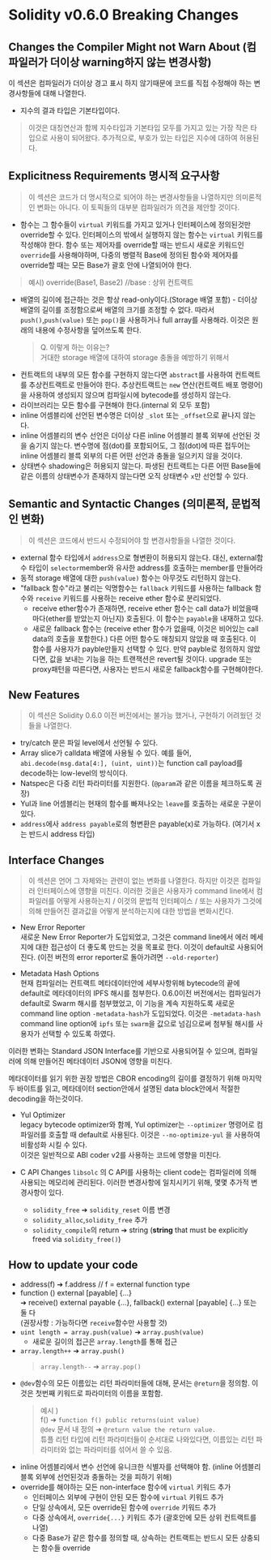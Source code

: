 # Solidity v0.6.0 Breaking Changes

## Changes the Compiler Might not Warn About (컴파일러가 더이상 warning하지 않는 변경사항)
이 섹션은 컴파일러가 더이상 경고 표시 하지 않기때문에 코드를 직접 수정해야 하는 변경사항들에 대해 나열한다.
- 지수의 결과 타입은 기본타입이다. 
> 이것은 대칭연산과 함께 지수타입과 기본타입 모두를 가지고 있는 가장 작은 타입으로 사용이 되어왔다. 추가적으로, 부호가 있는 타입은 지수에 대하여 허용된다.   

## Explicitness Requirements 명시적 요구사항
> 이 섹션은 코드가 더 명시적으로 되어야 하는 변경사항들을 나열하지만 의미론적인 변화는 아니다. 이 토픽들의 대부분 컴파일러가 의견을 제안할 것이다.   

- 함수는 그 함수들이 `virtual` 키워드를 가지고 있거나 인터페이스에 정의된것만 override할 수 있다. 인터페이스의 밖에서 실행하지 않는 함수는 `virtual` 키워드를 작성해야 한다. 함수 또는 제어자를 override할 때는 반드시 새로운 키워드인 `override`를 사용해야하며, 다중의 병렬적 Base에 정의된 함수와 제어자를 override할 때는 모든 Base가 괄호 안에 나열되어야 한다.
> 예시) override(Base1, Base2) //base : 상위 컨트랙트

- 배열의 길이에 접근하는 것은 항상 read-only이다.(Storage 배열 포함) - 더이상 배열의 길이를 조정함으로써 배열의 크기를 조정할 수 없다. 따라서 `push()`,`push(value)` 또는 `pop()`을 사용하거나 full array를 사용해라. 이것은 원래의 내용에 수정사항을 덮어쓰도록 한다.
    > Q. 이렇게 하는 이유는?   
    거대한 storage 배열에 대하여 storage 충돌을 예방하기 위해서
- 컨트랙트의 내부의 모든 함수를 구현하지 않는다면 `abstract`를 사용하여 컨트랙트를 추상컨트랙트로 만들어야 한다. 추상컨트랙트는 `new` 연산(컨트랙트 배포 명령어)을 사용하여 생성되지 않으며 컴파일시에 bytecode를 생성하지 않는다.
- 라이브러리는 모든 함수를 구현해야 한다.(internal 외 모두 포함)
- inline 어셈블리에 선언된 변수명은 더이상 `_slot` 또는 `_offset`으로 끝나지 않는다.
- inline 어셈블리의 변수 선언은 더이상 다른 inline 어셈블리 블록 외부에 선언된 것을 숨기지 않는다. 변수명에 점(dot)를 포함되어도, 그 점(dot)에 따른 접두어는 inline 어셈블리 블륵 외부의 다른 어떤 선언과 충돌을 일으키지 않을 것이다.
- 상태변수 shadowing은 허용되지 않는다. 파생된 컨트랙트는 다른 어떤 Base들에 같은 이름의 상태변수가 존재하지 않는다면 오직 상태변수 `x`만 선언할 수 있다.

## Semantic and Syntactic Changes (의미론적, 문법적인 변화)
> 이 섹션은 코드에서 반드시 수정되어야 할 변경사항들을 나열한 것이다. 
- external 함수 타입에서 `address`으로 형변환이 허용되지 않는다. 대신, external함수 타입이 `selector`member와 유사한 address를 호출하는 member를 만들어라
- 동적 storage 배열에 대한 `push(value)` 함수는 아무것도 리턴하지 않는다.
- "fallback 함수"라고 불리는 익명함수는 `fallback` 키워드를 사용하는 fallback 함수와 `receive` 키워드를 사용하는 receive ether 함수로 분리되었다.
    - receive ether함수가 존재하면, receive ether 함수는 call data가 비었을때마다(ether를 받았는지 아닌지) 호출된다. 이 함수는 `payable`을 내재하고 있다.
    - 새로운 fallback 함수는 (receive ether 함수가 없을때, 이것은 비어있는 call data의 호출을 포함한다.) 다른 어떤 함수도 매칭되지 않았을 때 호출된다. 이 함수를 사용자가 payble만들지 선택할 수 있다. 만약 payble로 정의하지 않았다면, 값을 보내는 기능을 하는 트랜잭션은 revert될 것이다. upgrade 또는 proxy패턴을 따른다면, 사용자는 반드시 새로운 fallback함수를 구현해야한다. 

## New Features
> 이 섹션은 Solidity 0.6.0 이전 버전에서는 불가능 했거나, 구현하기 어려웠던 것들을 나열한다.
- try/catch 문은 파일 level에서 선언될 수 있다.
- Array slice가 calldata 배열에 사용될 수 있다. 예를 들어, `abi.decode(msg.data[4:], (uint, uint))`는 function call payload를 decode하는 low-level의 방식이다.
- Natspec은 다중 리턴 파라미터를 지원한다. (`@param`과 같은 이름을 체크하도록 권장)
- Yul과 line 어셈블리는 현재의 함수를 빠져나오는 `leave`를 호출하는 새로운 구문이 있다.
- `address`에사 `address payable`로의 형변환은 payable(x)로 가능하다. (여기서 x는 반드시 address 타입)

## Interface Changes
> 이 섹션은 언어 그 자체와는 관련이 없는 변화를 나열한다. 하지만 이것은 컴파일러 인터페이스에 영향을 미친다. 이러한 것을은 사용자가 command line에서 컴파일러를 어떻게 사용하는지 / 이것의 문법적 인터페이스 / 또는 사용자가 그것에 의해 만들어진 결과값을 어떻게 분석하는지에 대한 방법을 변화시킨다.

- New Error Reporter   
새로운 New Error Reporter가 도입되었고, 그것은 command line에서 에러 메세지에 대한 접근성이 더 좋도록 만드는 것을 목표로 한다. 이것이 default로 사용되어진다. (이전 버전의 error reporter로 돌아가려면 `--old-reporter`)

- Metadata Hash Options   
현재 컴파일러는 컨트랙트 메타데이터안에 세부사항위해 bytecode의 끝에 default로 메타데이터의 IPFS 해시를 첨부한다. 0.6.0이전 버전에서는 컴파일러가 default로 Swarm 해시를 첨부했었고, 이 기능을 계속 지원하도록 새로운 command line option `-metadata-hash`가 도입되었다. 이것은 `-metadata-hash` command line option에 `ipfs` 또는 `swarm`을 값으로 넘김으로써 첨부될 해시를 사용자가 선택할 수 있도록 하였다. 

이러한 변화는 Standard JSON Interface를 기반으로 사용되어질 수 있으며, 컴파일러에 의해 만들어진 메타데이터 JSON에 영향을 미친다.   

메타데이터를 읽기 위한 권장 방법은 CBOR encoding의 길이를 결정하기 위해 마지막 두 바이트를 읽고, 메타데이터 section안에서 설명된 data block안에서 적절한 decoding을 하는것이다.

- Yul Optimizer   
legacy bytecode optimizer와 함께, Yul optimizer는 `--optimizer`
명령어로 컴파일러를 호출할 때 default로 사용된다. 이것은 `--no-optimize-yul` 을 사용하여 비활성화 시킬 수 있다.   
이것은 일반적으로 ABI coder v2를 사용하는 코드에 영향을 미친다.

- C API Changes
`libsolc` 의 C API를 사용하는 client code는 컴파일러에 의해 사용되는 메모리에 관리된다. 이러한 변경사항에 일치시키기 위해, 몇몇 추가적 변경사항이 있다.   
    - `solidity_free` ➔ `solidity_reset` 이름 변경
    - `solidity_alloc`,`solidity_free` 추가
    - `solidity_compile`의 return ➔ string (**string** that must be explicitly freed via `solidity_free()`)


## How to update your code
- address(f) ➔ f.address // f = external function type
- function () external [payable] {...}   
    ➔ receive() external payable {...}, fallback() external [payable] {...} 또는 둘 다   
    (권장사항 : 가능하다면 `receive`함수만 사용할 것)
- `uint length = array.push(value)` ➔ `array.push(value)`
    - 새로운 길이의 접근은 `array.length`를 통해 접근
- `array.length++` ➔ `array.push()`
    >  `array.length--` ➔ `array.pop()`
- `@dev`함수의 모든 이름있는 리턴 파라미터들에 대해, 문서는 `@return`을 정의함. 이것은 첫번째 키워드로 파라미터의 이름을 포함함. 
    > 예시 )   
    f()  ➔ `function f() public returns(uint value)`  
    `@dev` 문서 내 정의 ➔ `@return value the return value.`   
    튜플 리턴 타입에 리턴 파라미터들이 순서대로 나와있다면, 이름있는 리턴 파라미터와 없는 파라미터를 섞어서 쓸 수 있음.
- inline 어셈블리에서 변수 선언에 유니크한 식별자를 선택해야 함. (inline 어셈블리 블록 외부에 선언된것과 충돌하는 것을 피하기 위해)
- override를 해야하는 모든 non-interface 함수에 `virtual` 키워드 추가
    - 인터페이스 외부에 구현이 안된 모든 함수에 `virtual` 키워드 추가
    - 단일 상속에서, 모든 override된 함수에 `override` 키워드 추가
    - 다중 상속에서, `override{...}` 키워드 추가 (괄호안에 모든 상위 컨트랙트를 나열)
    - 다중 Base가 같은 함수를 정의할 때, 상속하는 컨트랙트는 반드시 모든 상충되는 함수들 override


